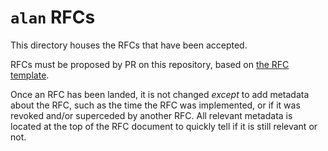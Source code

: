 # `alan` RFCs

This directory houses the RFCs that have been accepted.

RFCs must be proposed by PR on this repository, based on [the RFC template](https://github.com/alantech/alan/blob/master/rfcs/000%20-%20RFC%20Template.md).

Once an RFC has been landed, it is not changed *except* to add metadata about the RFC, such as the time the RFC was implemented, or if it was revoked and/or superceded by another RFC. All relevant metadata is located at the top of the RFC document to quickly tell if it is still relevant or not.
